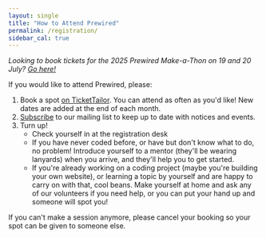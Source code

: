 ```yaml
---
layout: single
title: "How to Attend Prewired"
permalink: /registration/
sidebar_cal: true
---
```


*Looking to book tickets for the 2025 Prewired Make-a-Thon on 19 and 20 July? [Go here!](https://buytickets.at/prewired/1739800)*

If you would like to attend Prewired, please:

1. Book a spot [on TicketTailor](https://buytickets.at/prewired/1223517). You can attend as often as you'd like! New dates are added at the end of each month.
2. [Subscribe](https://eepurl.com/dv2dPb) to our mailing list to keep up to date with notices and events.
3. Turn up!
    * Check yourself in at the registration desk
    * If you have never coded before, or have but don't know what to do, no problem! Introduce yourself to a mentor (they'll be wearing lanyards) when you arrive, and they'll help you to get started.
    * If you're already working on a coding project (maybe you're building your own website), or learning a topic by yourself and are happy to carry on with that, cool beans. Make yourself at home and ask any of our volunteers if you need help, or you can put your hand up and someone will spot you!

If you can't make a session anymore, please cancel your booking so your spot can be given to someone else.
